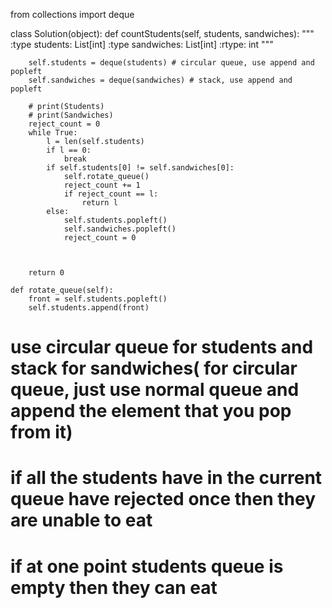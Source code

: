 from collections import deque

class Solution(object):
    def countStudents(self, students, sandwiches):
        """
        :type students: List[int]
        :type sandwiches: List[int]
        :rtype: int
        """
        

        self.students = deque(students) # circular queue, use append and popleft
        self.sandwiches = deque(sandwiches) # stack, use append and popleft 

        # print(Students)
        # print(Sandwiches)
        reject_count = 0
        while True:
            l = len(self.students)
            if l == 0:
                break
            if self.students[0] != self.sandwiches[0]:
                self.rotate_queue()
                reject_count += 1
                if reject_count == l:
                    return l
            else:
                self.students.popleft()
                self.sandwiches.popleft()
                reject_count = 0



        return 0

    def rotate_queue(self):
        front = self.students.popleft()
        self.students.append(front)

# use circular queue for students and stack for sandwiches( for circular queue, just use normal queue and append the element that you pop from it)
# if all the students have in the current queue have rejected once then they are unable to eat
# if at one point students queue is empty then they can eat
